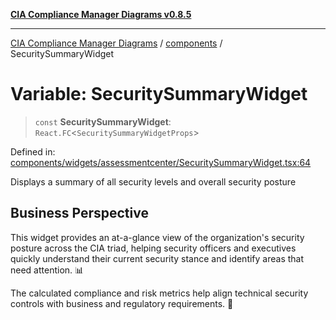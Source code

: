 [**CIA Compliance Manager Diagrams v0.8.5**](../../README.md)

***

[CIA Compliance Manager Diagrams](../../modules.md) / [components](../README.md) / SecuritySummaryWidget

# Variable: SecuritySummaryWidget

> `const` **SecuritySummaryWidget**: `React.FC`\<`SecuritySummaryWidgetProps`\>

Defined in: [components/widgets/assessmentcenter/SecuritySummaryWidget.tsx:64](https://github.com/Hack23/cia-compliance-manager/blob/4f2006283e1cd56feb8daea1f810b2bc8c1b1d1b/src/components/widgets/assessmentcenter/SecuritySummaryWidget.tsx#L64)

Displays a summary of all security levels and overall security posture

## Business Perspective

This widget provides an at-a-glance view of the organization's security posture
across the CIA triad, helping security officers and executives quickly understand
their current security stance and identify areas that need attention. 📊

The calculated compliance and risk metrics help align technical security controls
with business and regulatory requirements. 💼
